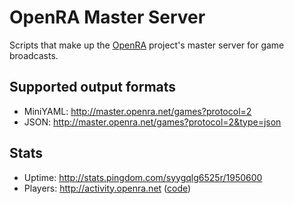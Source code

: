 OpenRA Master Server
====================

Scripts that make up the [OpenRA](http://www.openra.net) project's master server for game broadcasts.

Supported output formats
------------------------
 * MiniYAML: http://master.openra.net/games?protocol=2
 * JSON: http://master.openra.net/games?protocol=2&type=json

Stats
-----
 * Uptime: http://stats.pingdom.com/syygqlg6525r/1950600
 * Players: http://activity.openra.net ([code](https://github.com/ihptru/OpenRA-InternalActivityStats))
